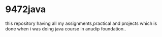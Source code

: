 # 9472java
this repository having all my assignments,practical and projects which is done when i was doing java course in anudip foundation..
